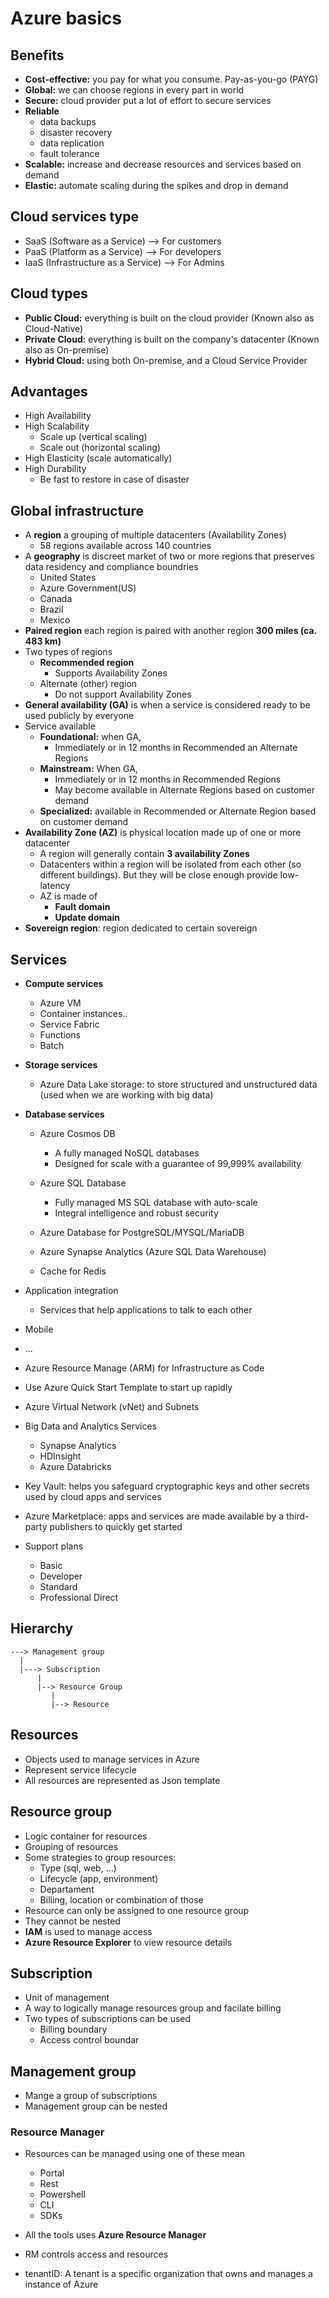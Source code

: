 # Azure basics

## Benefits
- **Cost-effective:** you pay for what you consume. Pay-as-you-go (PAYG)
- **Global:** we can choose regions in every part in world
- **Secure:** cloud provider put a lot of effort to secure services
- **Reliable**
  - data backups
  - disaster recovery
  - data replication
  - fault tolerance
- **Scalable:** increase and decrease resources and services based on demand
- **Elastic:** automate scaling during the spikes and drop in demand

## Cloud services type
- SaaS (Software as a Service) --> For customers
- PaaS (Platform as a Service) --> For developers 
- IaaS (Infrastructure as a Service) --> For Admins

## Cloud types
- **Public Cloud:** everything is built on the cloud provider (Known also as Cloud-Native)
- **Private Cloud:** everything is built on the company's datacenter (Known also as On-premise)
- **Hybrid Cloud:**  using both On-premise, and a Cloud Service Provider

## Advantages
- High Availability
- High Scalability
  - Scale up (vertical scaling)
  - Scale out (horizontal scaling)
- High Elasticity (scale automatically)
- High Durability
  - Be fast to restore in case of disaster

## Global infrastructure
- A **region** a grouping of multiple datacenters (Availability Zones)
  - 58 regions available across 140 countries
- A **geography** is discreet market of two or more regions that preserves data residency and compliance boundries
  - United States
  - Azure Government(US) 
  - Canada
  - Brazil 
  - Mexico
- **Paired region** each region is paired with another region **300 miles (ca. 483 km)**
- Two types of regions
  - **Recommended region**
    - Supports Availability Zones
  - Alternate (other) region
    - Do not support Availability Zones
- **General availability (GA)** is when a service is considered ready to be used publicly by everyone 
- Service available
  - **Foundational:** when GA,
    - Immediately or in 12 months in Recommended an Alternate Regions
  - **Mainstream:** When GA, 
    - Immediately or in 12 months in Recommended Regions
    - May become available in Alternate Regions based on customer demand
  - **Specialized:** available in Recommended or Alternate Region based on customer demand
- **Availability Zone (AZ)** is physical location made up of one or more datacenter
  - A region will generally contain **3 availability Zones**
  - Datacenters within a region will be isolated from each other (so different buildings). But they will be close enough
    provide low-latency
  - AZ is made of
    - **Fault domain**
    - **Update domain**
- **Sovereign region**: region dedicated to certain sovereign 
 
## Services
- **Compute services**
  - Azure VM 
  - Container instances..
  - Service Fabric
  - Functions
  - Batch

- **Storage services**
  - Azure Data Lake storage: to store structured and unstructured data (used when we are working with big data)

- **Database services**
  - Azure Cosmos DB 
    - A fully managed NoSQL databases
    - Designed for scale with a guarantee of 99,999% availability
  
  - Azure SQL Database
    - Fully managed MS SQL database with auto-scale
    - Integral intelligence and robust security
  - Azure Database for PostgreSQL/MYSQL/MariaDB
  - Azure Synapse Analytics (Azure SQL Data Warehouse)
  - Cache for Redis
- Application integration
  - Services that help applications to talk to each other
- Mobile
- ...

- Azure Resource Manage (ARM) for Infrastructure as Code
- Use Azure Quick Start Template to start up rapidly 

- Azure Virtual Network (vNet) and Subnets

- Big Data and Analytics Services
  - Synapse Analytics
  - HDInsight
  - Azure Databricks

- Key Vault: helps you safeguard cryptographic keys and other secrets used by cloud apps and services

- Azure Marketplace: apps and services are made available by a third-party publishers to quickly get started

- Support plans
  - Basic
  - Developer
  - Standard
  - Professional Direct

## Hierarchy 

  ```
  ---> Management group
    | 
    |---> Subscription
        |
        |--> Resource Group
           |
           |--> Resource
  ```      
  
## Resources
- Objects used to manage services in Azure
- Represent service lifecycle
- All resources are represented as Json template
  
## Resource group  
- Logic container for resources
- Grouping of resources
- Some strategies to group resources:
    - Type (sql, web, ...)
    - Lifecycle (app, environment) 
    - Departament
    - Billing, location or combination of those
- Resource can only be assigned to one resource group
- They cannot be nested
- **IAM** is used to manage access  
- **Azure Resource Explorer** to view resource details

## Subscription 
- Unit of management
- A way to logically manage resources group and facilate billing
- Two types of subscriptions can be used
  - Billing boundary
  - Access control boundar

## Management group
- Mange a group of subscriptions
- Management group can be nested

### Resource Manager
- Resources can be managed using one of these mean
   - Portal
   - Rest
   - Powershell
   - CLI
   - SDKs
- All the tools uses **Azure Resource Manager**
- RM controls access and resources

- tenantID: A tenant is a specific organization that owns and manages a instance of Azure

